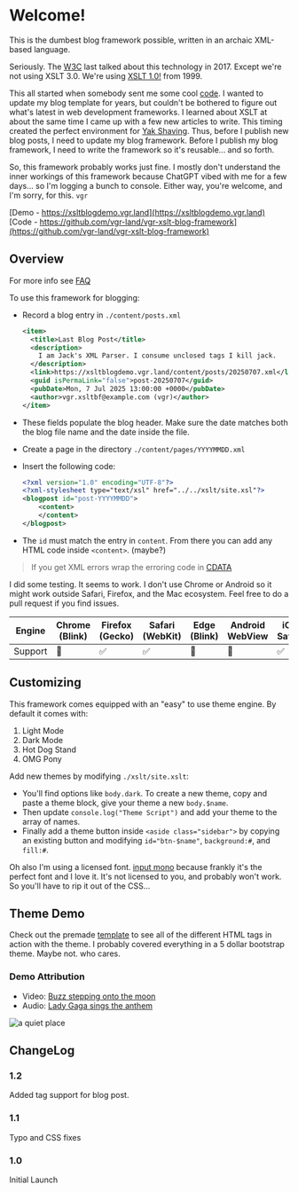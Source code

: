 # Welcome!

This is the dumbest blog framework possible, written in an archaic XML-based language.

Seriously. The [W3C](https://www.w3.org/Style/XSL/) last talked about this technology in 2017. Except we're not using XSLT 3.0. We're using [XSLT 1.0!](https://www.w3.org/TR/xslt-10/) from 1999.

This all started when somebody sent me some cool [code](https://github.com/pacocoursey/xslt). I wanted to update my blog template for years, but couldn't be bothered to figure out what's latest in web development frameworks. I learned about XSLT at about the same time I came up with a few new articles to write. This timing created the perfect environment for [Yak Shaving](https://themindcollection.com/yak-shaving/). Thus, before I publish new blog posts, I need to update my blog framework. Before I publish my blog framework, I need to write the framework so it's reusable... and so forth.

So, this framework probably works just fine. I mostly don't understand the inner workings of this framework because ChatGPT vibed with me for a few days... so I'm logging a bunch to console. Either way, you're welcome, and I'm sorry, for this. `vgr`

[Demo - https://xsltblogdemo.vgr.land](https://xsltblogdemo.vgr.land)  
[Code - https://github.com/vgr-land/vgr-xslt-blog-framework](https://github.com/vgr-land/vgr-xslt-blog-framework)

## Overview

For more info see [FAQ](./faq.xml)

To use this framework for blogging:

- Record a blog entry in `./content/posts.xml`
  ```xml
  <item>
    <title>Last Blog Post</title>
    <description>
      I am Jack's XML Parser. I consume unclosed tags I kill jack.
    </description>
    <link>https://xsltblogdemo.vgr.land/content/posts/20250707.xml</link>
    <guid isPermaLink="false">post-20250707</guid>
    <pubDate>Mon, 7 Jul 2025 13:00:00 +0000</pubDate>
    <author>vgr.xsltbf@example.com (vgr)</author>
  </item>
  ```

- These fields populate the blog header. Make sure the date matches both the blog file name and the date inside the file.

- Create a page in the directory `./content/pages/YYYYMMDD.xml`
- Insert the following code:
  ```xml
  <?xml version="1.0" encoding="UTF-8"?>
  <?xml-stylesheet type="text/xsl" href="../../xslt/site.xsl"?>
  <blogpost id="post-YYYYMMDD">
      <content>      
      </content>
  </blogpost>
  ```

- The `id` must match the entry in `content`. From there you can add any HTML code inside `<content>`. (maybe?)

> If you get XML errors wrap the erroring code in [CDATA](https://www.tutorialspoint.com/xml/xml_cdata_sections.htm)

I did some testing. It seems to work. I don't use Chrome or Android so it might work outside Safari, Firefox, and the Mac ecosystem. Feel free to do a pull request if you find issues.

| Engine          | Chrome (Blink) | Firefox (Gecko) | Safari (WebKit) | Edge (Blink) | Android WebView | iOS Safari |
|----------------|----------------|------------------|------------------|--------------|------------------|-------------|
| Support        | 🤷              | ✅               | ✅               | 🤷           | 🤷               | ✅           |

## Customizing

This framework comes equipped with an "easy" to use theme engine. By default it comes with:

1. Light Mode  
2. Dark Mode  
3. Hot Dog Stand  
4. OMG Pony

Add new themes by modifying `./xslt/site.xslt`:

- You'll find options like `body.dark`. To create a new theme, copy and paste a theme block, give your theme a new `body.$name`.
- Then update `console.log("Theme Script")` and add your theme to the array of names.
- Finally add a theme button inside `<aside class="sidebar">` by copying an existing button and modifying `id="btn-$name"`, `background:#`, and `fill:#`.

Oh also I'm using a licensed font. [input mono](https://input.djr.com/) because frankly it's the perfect font and I love it. It's not licensed to you, and probably won't work. So you'll have to rip it out of the CSS...

## Theme Demo

Check out the premade [template](./template.xml) to see all of the different HTML tags in action with the theme. I probably covered everything in a 5 dollar bootstrap theme. Maybe not. who cares.

### Demo Attribution

- Video: [Buzz stepping onto the moon](https://commons.wikimedia.org/wiki/File:Apollo_11._Television_clip_of_Buzz_descending_the_ladder_and_stepping_onto_the_moon,_1094228.ogv)
- Audio: [Lady Gaga sings the anthem](https://commons.wikimedia.org/wiki/File:Lady_Gaga_performs_The_Star-Spangled_Banner_audio.ogg)

![a quiet place](../assets/pages/home/home.png)

## ChangeLog

### 1.2

Added tag support for blog post. 

### 1.1

Typo and CSS fixes

### 1.0

Initial Launch
